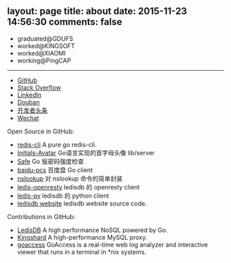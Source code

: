 layout: page
title: about
date: 2015-11-23 14:56:30
comments: false
---

- graduated@GDUFS
- worked@KINGSOFT 
- worked@XIAOMI
- working@PingCAP


---

- [GitHub](https://github.com/holys)
- [Stack Overflow](http://stackoverflow.com/users/1297203/holys?tab=profile)
- [LinkedIn](https://cn.linkedin.com/in/chendahui)
- [Douban](https://book.douban.com/people/chendahui007/)
- [开发者头条](http://toutiao.io/u/124098)
- [Wechat](/images/wechat_me.png)

Open Source in GitHub:
- [redis-cli](https://github.com/holys/redis-cli) A pure go redis-cli.
- [Initials-Avatar](https://github.com/holys/initials-avatar)  Go语言实现的首字母头像 lib/server
- [Safe](https://github.com/holys/safe) Go 版密码强度检查
- [baidu-pcs](https://github.com/holys/baidu-pcs) 百度盘 Go client
- [nslookup](https://github.com/holys/nslookup) 对 nslookup 命令的简单封装
- [ledis-openresty](https://github.com/holys/ledis-openresty) ledisdb 的 openresty client
- [ledis-py](https://github.com/holys/ledis-py) ledisdb 的 python client
- [ledisdb website](https://github.com/holys/ledis-website) ledisdb website source code.

Contributions in GitHub:

- [LedisDB](https://github.com/siddontang/ledisdb/commits?author=holys) A high performance NoSQL powered by Go.
- [Kingshard](https://github.com/flike/kingshard/commits?author=holys) A high-performance MySQL proxy.
- [goaccess](https://github.com/allinurl/goaccess/commits?author=holys) GoAccess is a real-time web log analyzer and interactive viewer that runs in a terminal in *nix systems.

